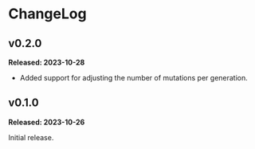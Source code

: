 # ChangeLog

## v0.2.0

**Released: 2023-10-28**

- Added support for adjusting the number of mutations per generation.

## v0.1.0

**Released: 2023-10-26**

Initial release.

[//]: # (ChangeLog.md ends here)
